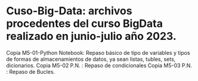 # Cuso-Big-Data: archivos procedentes del curso BigData realizado en junio-julio año 2023.
Copia M5-01-Python Notebook: Repaso básico de tipo de variables y tipos de formas de almacenamientos de datos, ya sean listas, tubles, sets, dicionarios.
Copia M5-02 P.N. : Repaso de condicionales
Copia M5-03 P.N. : Repaso de Bucles.
